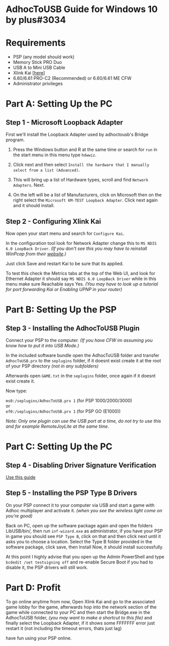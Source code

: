 AdhocToUSB Guide for Windows 10 by plus#3034
============================================

# Requirements

- PSP (any model should work)
- Memory Stick PRO Duo
- USB A to Mini USB Cable
- Xlink Kai [[here](http://www.teamxlink.co.uk/)]
- 6.60/6.61 PRO-C2 (Recommended) or 6.60/6.61 ME CFW
- Administrator privileges

# Part A: Setting Up the PC

## Step 1 - Microsoft Loopback Adapter
First we'll install the Loopback Adapter used by adhoctousb's Bridge program.

  1. Press the Windows button and R at the same time or search for `run` in the start menu in this menu type `hdwwiz`. 
 
  2. Click next and then select `Install the hardware that I manually select from a list (Advanced)`.

  3. This will bring up a list of Hardware types, scroll and find `Network Adapters`. Next.

  4. On the left will be a list of Manufacturers, click on Microsoft then on the right select the `Microsoft KM-TEST Loopback Adapter`. Click next again and it should install.

## Step 2 - Configuring Xlink Kai

Now open your start menu and search for `Configure Kai`.
  
In the configuration tool look for Network Adapter change this to `MS NDIS 6.0 LoopBack Driver`. *(If you don't see this you may have to reinstall WinPcap from their [website](https://www.winpcap.org/install/default.htm).)*  

Just click Save and restart Kai to be sure that its applied.

To test this check the Metrics tabs at the top of the Web UI, and look for Ethernet Adapter it should say `MS NDIS 6.0 LoopBack Driver` while in this menu make sure Reachable says Yes. *(You may have to look up a tutorial for port forwarding Kai or Enabling UPNP in your router)*

# Part B: Setting Up the PSP

## Step 3 - Installing the AdhocToUSB Plugin

Connect your PSP to the computer. *(If you have CFW im assuming you know how to put it into USB Mode.)*

In the included software bundle open the AdhocToUSB folder and transfer `AdhocToUSB.prx` to the `seplugins` folder, if it doesnt exist create it at the root of your PSP directory *(not in any subfolders)*  

Afterwards open `GAME.txt` in the `seplugins` folder, once again if it doesnt exist create it.  

Now type:  

`ms0:/seplugins/AdhocToUSB.prx 1` (for PSP 1000/2000/3000)  
or  
`ef0:/seplugins/AdhocToUSB.prx 1` (for PSP GO (E1000))

*Note: Only one plugin can use the USB port at a time, do not try to use this and for example RemoteJoyLite at the same time.*

# Part C: Setting Up the PC

## Step 4 - Disabling Driver Signature Verification

[Use this guide](https://www.howtogeek.com/167723/how-to-disable-driver-signature-verification-on-64-bit-windows-8.1-so-that-you-can-install-unsigned-drivers/)

## Step 5 - Installing the PSP Type B Drivers

On your PSP connect it to your computer via USB and start a game with Adhoc multiplayer and activate it. *(when you see the wireless light come on you're good)*

Back on PC, open up the software package again and open the folders LibUSB/bin/, then run `inf-wizard.exe` as administrator, if you have your PSP in game you should see `PSP Type B`, click on that and then click next until it asks you to choose a location. Select the Type B folder provided in the software package, click save, then Install Now, it should install successfully.

At this point I highly advise that you open up the Admin PowerShell and type `bcdedit /set testsigning off` and re-enable Secure Boot if you had to disable it, the PSP drivers will still work.

# Part D: Profit

To go online anytime from now, Open Xlink Kai and go to the associated game lobby for the game, afterwards hop into the network section of the game while connected to your PC and then start the Bridge.exe in the AdhocToUSB folder, *(you may want to make a shortcut to this file)* and finally select the Loopback Adapter, if it shows some FFFFFFF error just restart it (not including the timeout errors,  thats just lag)

have fun using your PSP online.
